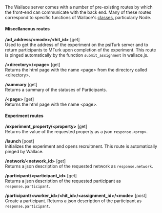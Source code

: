 The Wallace server comes with a number of pre-existing routes by which the front-end can communicate with the back end. Many of these routes correspond to specific functions of Wallace's [classes](https://github.com/suchow/Wallace/wiki/Classes), particularly Node.

#### Miscellaneous routes

**/ad_address/\<mode>/\<hit_id>** [get]   
Used to get the address of the experiment on the psiTurk server and to return participants to MTurk upon completion of the experiment. This route is pinged automatically by the function `submit_assignment` in wallace.js.

**/\<directory>/\<page>** [get]   
Returns the html page with the name \<page> from the directory called \<directory>.

**/summary** [get]   
Returns a summary of the statuses of Participants.

**/\<page>** [get]   
Returns the html page with the name \<page>.

#### Experiment routes

**/experiment_property/\<property>** [get]   
Returns the value of the requested property as a json `response.<prop>`.

**/launch** [post]   
Initializes the experiment and opens recruitment. This route is automatically pinged by Wallace.

**/network/\<network_id>** [get]   
Returns a json description of the requested network as `response.network`.

**/participant/\<participant_id>** [get]   
Returns a json description of the requested participant as `response.participant`.

**/participant/\<worker_id>/\<hit_id>/\<assignment_id>/\<mode>** [post]   
Create a participant. Returns a json description of the participant as `response.participant`.

